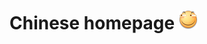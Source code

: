 # Chinese homepage ![image](https://github.com/VainAnts/VainAnts.github.io/blob/master/img/favicon2.png)
